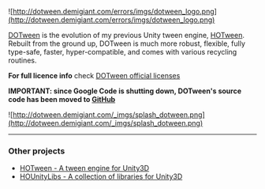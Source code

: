 ![http://dotween.demigiant.com/errors/imgs/dotween_logo.png](http://dotween.demigiant.com/errors/imgs/dotween_logo.png)

[DOTween](http://dotween.demigiant.com) is the evolution of my previous Unity tween engine, [HOTween](http://hotween.demigiant.com). Rebuilt from the ground up, DOTween is much more robust, flexible, fully type-safe, faster, hyper-compatible, and comes with various recycling routines.

**For full licence info** check [DOTween official licenses](http://dotween.demigiant.com/license.php/)

**IMPORTANT: since Google Code is shutting down, DOTween's source code has been moved to [GitHub](https://github.com/Demigiant/dotween)**

![http://dotween.demigiant.com/_imgs/splash_dotween.png](http://dotween.demigiant.com/_imgs/splash_dotween.png)


---

### Other projects ###
  * [HOTween - A tween engine for Unity3D](http://code.google.com/p/hotween/)
  * [HOUnityLibs - A collection of libraries for Unity3D](http://code.google.com/p/hounitylibs/)